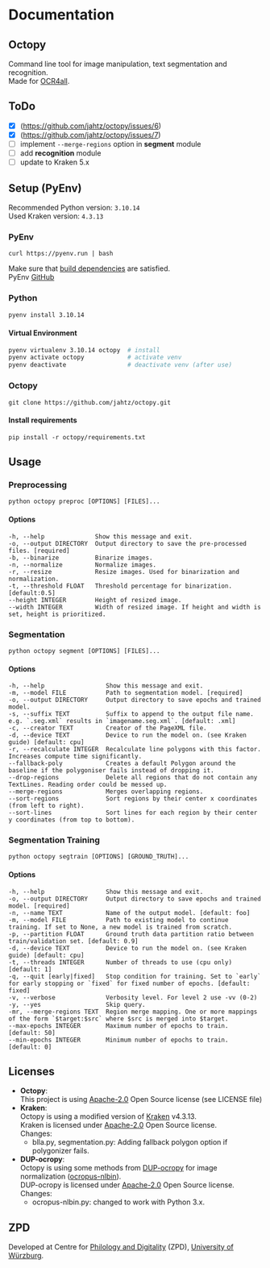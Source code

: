 # Documentation
## Octopy
Command line tool for image manipulation, text segmentation and recognition.<br>
Made for [OCR4all](https://github.com/OCR4all/OCR4all).

## ToDo
- [x] (https://github.com/jahtz/octopy/issues/6)
- [x] (https://github.com/jahtz/octopy/issues/7)
- [ ] implement `--merge-regions` option in **segment** module
- [ ] add **recognition** module
- [ ] update to Kraken 5.x

## Setup (PyEnv)
Recommended Python version: `3.10.14` <br>
Used Kraken version: `4.3.13`

### PyEnv
```shell
curl https://pyenv.run | bash
```
Make sure that [build dependencies](https://github.com/pyenv/pyenv/wiki#suggested-build-environment) are satisfied.<br>
PyEnv [GitHub](https://github.com/pyenv/pyenv)

### Python
```bash
pyenv install 3.10.14
```
#### Virtual Environment
```bash
pyenv virtualenv 3.10.14 octopy  # install
pyenv activate octopy            # activate venv
pyenv deactivate                 # deactivate venv (after use)
```

### Octopy
```
git clone https://github.com/jahtz/octopy.git
```

#### Install requirements
```
pip install -r octopy/requirements.txt
```

## Usage
### Preprocessing
```shell
python octopy preproc [OPTIONS] [FILES]...
```
#### Options
```
-h, --help              Show this message and exit.
-o, --output DIRECTORY  Output directory to save the pre-processed files. [required]
-b, --binarize          Binarize images.
-n, --normalize         Normalize images.
-r, --resize            Resize images. Used for binarization and normalization.
-t, --threshold FLOAT   Threshold percentage for binarization. [default:0.5]
--height INTEGER        Height of resized image.
--width INTEGER         Width of resized image. If height and width is set, height is prioritized.
```

### Segmentation
```shell
python octopy segment [OPTIONS] [FILES]...
```
#### Options
```
-h, --help                 Show this message and exit.
-m, --model FILE           Path to segmentation model. [required]
-o, --output DIRECTORY     Output directory to save epochs and trained model.
-s, --suffix TEXT          Suffix to append to the output file name. e.g. `.seg.xml` results in `imagename.seg.xml`. [default: .xml]
-c, --creator TEXT         Creator of the PageXML file.
-d, --device TEXT          Device to run the model on. (see Kraken guide) [default: cpu]
-r, --recalculate INTEGER  Recalculate line polygons with this factor. Increases compute time significantly.
--fallback-poly            Creates a default Polygon around the baseline if the polygoniser fails instead of dropping it.
--drop-regions             Delete all regions that do not contain any TextLines. Reading order could be messed up.
--merge-regions            Merges overlapping regions.
--sort-regions             Sort regions by their center x coordinates (from left to right).
--sort-lines               Sort lines for each region by their center y coordinates (from top to bottom).
```

### Segmentation Training
```shell
python octopy segtrain [OPTIONS] [GROUND_TRUTH]...
```
#### Options
```
-h, --help                 Show this message and exit.
-o, --output DIRECTORY     Output directory to save epochs and trained model. [required]
-n, --name TEXT            Name of the output model. [default: foo]
-m, --model FILE           Path to existing model to continue training. If set to None, a new model is trained from scratch.
-p, --partition FLOAT      Ground truth data partition ratio between train/validation set. [default: 0.9]
-d, --device TEXT          Device to run the model on. (see Kraken guide) [default: cpu]
-t, --threads INTEGER      Number of threads to use (cpu only) [default: 1]
-q, --quit [early|fixed]   Stop condition for training. Set to `early` for early stopping or `fixed` for fixed number of epochs. [default: fixed]
-v, --verbose              Verbosity level. For level 2 use -vv (0-2)
-y, --yes                  Skip query.
-mr, --merge-regions TEXT  Region merge mapping. One or more mappings of the form `$target:$src` where $src is merged into $target.
--max-epochs INTEGER       Maximum number of epochs to train. [default: 50]
--min-epochs INTEGER       Minimum number of epochs to train. [default: 0]
```

## Licenses
- **Octopy**: <br>
    This project is using [Apache-2.0](https://github.com/jahtz/octopy/blob/main/LICENSE) Open Source license (see LICENSE file)
- **Kraken**: <br>
    Octopy is using a modified version of [Kraken](https://github.com/mittagessen/kraken) v4.3.13.<br>
    Kraken is licensed under [Apache-2.0](https://github.com/mittagessen/kraken/blob/main/LICENSE) Open Source license.<br>
    Changes:<br>
    - blla.py, segmentation.py: Adding fallback polygon option if polygonizer fails.
- **DUP-ocropy**:<br>
    Octopy is using some methods from [DUP-ocropy](https://github.com/ocropus-archive/DUP-ocropy) for image normalization ([ocropus-nlbin](https://github.com/ocropus-archive/DUP-ocropy/blob/master/ocropus-nlbin)).<br>
    DUP-ocropy is licensed under [Apache-2.0](https://github.com/ocropus-archive/DUP-ocropy/blob/master/LICENSE) Open Source license.<br>
    Changes:<br>
    - ocropus-nlbin.py: changed to work with Python 3.x.

## ZPD
Developed at Centre for [Philology and Digitality](https://www.uni-wuerzburg.de/en/zpd/) (ZPD), [University of Würzburg](https://www.uni-wuerzburg.de/en/).
